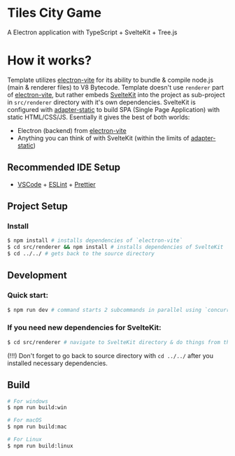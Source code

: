 # Tiles City Game

A Electron application with TypeScript + SvelteKit + Tree.js

# How it works?
Template utilizes [electron-vite](https://github.com/alex8088/electron-vite) for its ability to bundle & compile node.js (main & renderer files) to V8 Bytecode.
Template doesn't use `renderer` part of [electron-vite](https://github.com/alex8088/electron-vite), but rather embeds [SvelteKit](https://kit.svelte.dev/) into the project as sub-project in `src/renderer` directory with it's own dependencies. SvelteKit is configured with [adapter-static](https://kit.svelte.dev/docs/adapter-static) to build SPA (Single Page Application) with static HTML/CSS/JS.
Esentially it gives the best of both worlds:
- Electron (backend) from [electron-vite](https://github.com/alex8088/electron-vite)
- Anything you can think of with SvelteKit (within the limits of [adapter-static](https://kit.svelte.dev/docs/adapter-static))

## Recommended IDE Setup

- [VSCode](https://code.visualstudio.com/) + [ESLint](https://marketplace.visualstudio.com/items?itemName=dbaeumer.vscode-eslint) + [Prettier](https://marketplace.visualstudio.com/items?itemName=esbenp.prettier-vscode)

## Project Setup

### Install

```bash
$ npm install # installs dependencies of `electron-vite`
$ cd src/renderer && npm install # installs dependencies of SvelteKit
$ cd ../../ # gets back to the source directory
```

## Development

### Quick start:
```bash
$ npm run dev # command starts 2 subcommands in parallel using `concurrently` npm package
```
### If you need new dependencies for SvelteKit:
```bash
$ cd src/renderer # navigate to SvelteKit directory & do things from there
```
(!!!) Don't forget to go back to source directory with `cd ../../` after you installed necessary dependencies.

## Build

```bash
# For windows
$ npm run build:win

# For macOS
$ npm run build:mac

# For Linux
$ npm run build:linux
```

